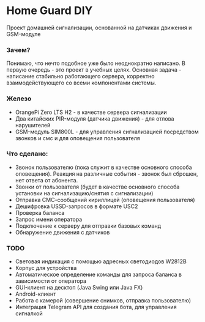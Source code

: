 # Home Guard DIY
Проект домашней сигнализации, основанной на датчиках движения и GSM-модуле

### Зачем?
Понимаю, что нечто подобное уже было неоднократно написано.
В первую очередь - это проект в учебных целях. Основная задача - написание стабильно работающего сервера, корректно взаимодействующего со всеми компонентами системы.

### Железо
* OrangePi Zero LTS H2 - в качестве сервера сигнализации
* Два китайских PIR-модуля (датчика движения) - для отлова нарушителей
* GSM-модуль SIM800L - для управления сигнализацией посредством звонков и смс и для оповещения пользователя

### Что сделано:
* Звонок пользователю (пока служит в качестве основного способа оповещения). Реакция на различные события - звонок был сброшен, нет ответа от абонента.
* Звонки от пользователя (будет в качестве основного способа установки на сигнализацию/снятия с сигнализации)
* Отправка СМС-сообщений кириллицей (оповещения пользователя)
* Дешифровка USSD-запросов в формате USC2
* Проверка баланса 
* Запрос имени оператора
* Подключение к серверу для отправки базовых команд
* Обнаружение движения с датчиков

### TODO
* Световая индикация с помощью адресных светодиодов W2812B
* Корпус для устройства
* Автоматическое определение команды для запроса баланса в зависимости от оператора
* GUI-клиент на десктоп (Java Swing или Java FX)
* Android-клиент
* Работа с камерой (совершение снимков, отправка пользователю)
* Интеграция Telegram API для создания бота, для управления сигналкой
